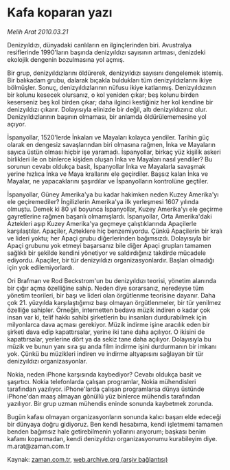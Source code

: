 # Kafa koparan yazı

*Melih Arat 2010.03.21*

<tr><td class="metin" colspan="2" style="padding-top: 20px; padding-left: 5px; ">Denizyıldızı, dünyadaki canlıların en ilginçlerinden biri. Avustralya resiflerinde 1990'ların başında denizyıldızı sayısının artması, denizdeki ekolojik dengenin bozulmasına yol açmış.</td></tr><tr><td class="metin" colspan="2" style="padding-top: 20px; padding-left: 5px; "><p>Bir grup, denizyıldızlarını öldürerek, denizyıldızı sayısını dengelemek istemiş. Bir balıkadam grubu, dalarak bıçakla buldukları tüm denizyıldızlarını ikiye bölmüşler. Sonuç, denizyıldızlarının nüfusu ikiye katlanmış. Denizyıldızının bir kolunu kesecek olursanız, o kol yeniden çıkar; beş kolunu birden keserseniz beş kol birden çıkar; daha ilginci kestiğiniz her kol kendine bir denizyıldızı çıkarır. Dolayısıyla elinizde bir değil, altı denizyıldızınız olur. Denizyıldızlarının başının olmaması, bir anlamda öldürülememesine yol açıyor.
<p> İspanyollar, 1520'lerde İnkaları ve Mayaları kolayca yendiler. Tarihin güç olarak en dengesiz savaşlarından biri olmasına rağmen, İnka ve Mayaların sayıca üstün olması hiçbir işe yaramadı. İspanyollar, birkaç yüz kişilik askeri birlikleri ile on binlerce kişiden oluşan İnka ve Mayaları nasıl yendiler? Bu sorunun cevabı oldukça basit, İspanyollar İnka ve Mayalarla savaşmak yerine hızlıca İnka ve Maya krallarını ele geçirdiler. Başsız kalan İnka ve Mayalar, ne yapacaklarını şaşırdılar ve İspanyolların kontrolüne geçtiler.
<p> İspanyollar, Güney Amerika'ya bu kadar hakimken neden Kuzey Amerika'yı ele geçiremediler? İngilizlerin Amerika'ya ilk yerleşmesi 1607 yılında olmuştu. Demek ki 80 yıl boyunca İspanyollar, Kuzey Amerika'yı ele geçirme gayretlerine rağmen başarılı olmamışlardı. İspanyollar, Orta Amerika'daki Aztekleri aşıp Kuzey Amerika'ya geçmeye çalıştıklarında Apaçilerle karşılaştılar. Apaçiler, Azteklere hiç benzemiyordu. Çünkü Apaçilerin bir kralı ve lideri yoktu; her Apaçi grubu diğerlerinden bağımsızdı. Dolayısıyla bir Apaçi grubunu yok etmeyi başarsanız bile diğer Apaçi grupları tamamen sağlıklı bir şekilde kendini yönetiyor ve saldırdığınız takdirde mücadele ediyordu. Apaçiler, bir tür denizyıldızı organizasyonlardır. Başları olmadığı için yok edilemiyorlardı.
<p> Ori Brafman ve Rod Beckstrom'un bu denizyıldızı teorisi, yönetim alanında bir çığır açma özelliğine sahip. Neden diye sorarsanız, neredeyse tüm yönetim teorileri, bir başı ve lideri olan örgütlenme teorisine dayanır. Daha çok 21. yüzyılda karşılaştığımız başı olmayan örgütlenmeler, bir tür yenilmez özelliğe sahipler. Örneğin, internetten bedava müzik indiren o kadar çok insan var ki, telif hakkı sahibi şirketlerin bu insanları durdurabilmek için milyonlarca dava açması gerekiyor. Müzik indirme işine aracılık eden bir şirketi dava edip kapattırsalar, yerine iki tane daha açılıyor. O ikisini de kapattırsalar, yerlerine dört ya da sekiz tane daha açılıyor. Dolayısıyla bu müzik ve bunun yanı sıra şu anda film indirme işini durdurmanın bir imkanı yok. Çünkü bu müzikleri indiren ve indirme altyapısını sağlayan bir tür denizyıldızı organizasyonlar.
<p> Nokia, neden iPhone karşısında kaybediyor? Cevabı oldukça basit ve şaşırtıcı. Nokia telefonlarda çalışan programlar, Nokia mühendisleri tarafından yazılıyor. iPhone'larda çalışan programlarsa dünya üstünde iPhone'dan maaş almayan gönüllü yüz binlerce mühendis tarafından yazılıyor. Bir grup uzman mühendis eninde sonunda kaybetmek zorunda.
<p> Bugün kafası olmayan organizasyonların sonunda kalıcı başarı elde edeceği bir dünyaya doğru gidiyoruz. Ben kendi hesabıma, kendi işletmemi tamamen benden bağımsız hale getirebilmenin yollarını arıyorum; başkası benim kafamı koparmadan, kendi denizyıldızı organizasyonumu kurabileyim diye. m.arat@zaman.com.tr<br/></p></p></p></p></p></p></td></tr>

Kaynak: [zaman.com.tr](http://zaman.com.tr/yazar.do?yazino=964010), [web.archive.org (arşiv bağlantısı)](http://web.archive.org/web/20100423112923/http://zaman.com.tr:80/yazar.do?yazino=964010)
